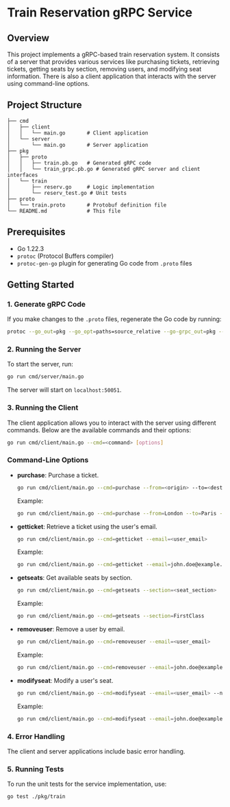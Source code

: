 # Train Reservation gRPC Service

## Overview

This project implements a gRPC-based train reservation system. It consists of a server that provides various services like purchasing tickets, retrieving tickets, getting seats by section, removing users, and modifying seat information. There is also a client application that interacts with the server using command-line options.

## Project Structure

```
├── cmd
│   ├── client
│   │   └── main.go       # Client application
│   └── server
│       └── main.go       # Server application
├── pkg
│   ├── proto
│   │   ├── train.pb.go   # Generated gRPC code
│   │   └── train_grpc.pb.go # Generated gRPC server and client interfaces
│   └── train
│       ├── reserv.go     # Logic implementation
│       └── reserv_test.go # Unit tests
├── proto
│   └── train.proto       # Protobuf definition file
└── README.md             # This file
```

## Prerequisites

- Go 1.22.3
- `protoc` (Protocol Buffers compiler)
- `protoc-gen-go` plugin for generating Go code from `.proto` files

## Getting Started

### 1. Generate gRPC Code

If you make changes to the `.proto` files, regenerate the Go code by running:

```bash
protoc --go_out=pkg --go_opt=paths=source_relative --go-grpc_out=pkg --go-grpc_opt=paths=source_relative proto/train.proto
```

### 2. Running the Server

To start the server, run:

```bash
go run cmd/server/main.go
```

The server will start on `localhost:50051`.

### 3. Running the Client

The client application allows you to interact with the server using different commands. Below are the available commands and their options:

```bash
go run cmd/client/main.go --cmd=<command> [options]
```

### Command-Line Options

- **purchase**: Purchase a ticket.
  ```bash
  go run cmd/client/main.go --cmd=purchase --from=<origin> --to=<destination> --email=<user_email>
  ```
  Example:
  ```bash
  go run cmd/client/main.go --cmd=purchase --from=London --to=Paris --email=john.doe@example.com
  ```

- **getticket**: Retrieve a ticket using the user's email.
  ```bash
  go run cmd/client/main.go --cmd=getticket --email=<user_email>
  ```
  Example:
  ```bash
  go run cmd/client/main.go --cmd=getticket --email=john.doe@example.com
  ```

- **getseats**: Get available seats by section.
  ```bash
  go run cmd/client/main.go --cmd=getseats --section=<seat_section>
  ```
  Example:
  ```bash
  go run cmd/client/main.go --cmd=getseats --section=FirstClass
  ```

- **removeuser**: Remove a user by email.
  ```bash
  go run cmd/client/main.go --cmd=removeuser --email=<user_email>
  ```
  Example:
  ```bash
  go run cmd/client/main.go --cmd=removeuser --email=john.doe@example.com
  ```

- **modifyseat**: Modify a user's seat.
  ```bash
  go run cmd/client/main.go --cmd=modifyseat --email=<user_email> --newseat=<new_seat>
  ```
  Example:
  ```bash
  go run cmd/client/main.go --cmd=modifyseat --email=john.doe@example.com --newseat=2B
  ```

### 4. Error Handling

The client and server applications include basic error handling.

### 5. Running Tests

To run the unit tests for the service implementation, use:

```bash
go test ./pkg/train
```